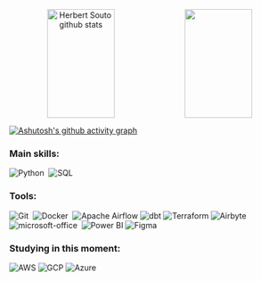 <div align="center" style="display: flex; justify-content: center;">  
  <img width="49%" height="195px" src="https://github-readme-stats.vercel.app/api?username=HerbertSouto&show_icons=true&count_private=true&hide_border=true&title_color=00bfbf&icon_color=00bfbf&text_color=c9d1d9&bg_color=0d1117" alt="Herbert Souto github stats" /> 
  <img width="49%" height="195px" src="https://github-readme-stats.vercel.app/api/top-langs/?username=HerbertSouto&layout=compact&hide_border=true&title_color=00bfbf&text_color=00bfbf&bg_color=0d1117" />
</div>

[![Ashutosh's github activity graph](https://github-readme-activity-graph.vercel.app/graph?username=HerbertSouto&bg_color=000000&color=15e5a6&line=07e9a5&point=0a855c&area=true&hide_border=true)](https://github.com/ashutosh00710/github-readme-activity-graph)

### Main skills:
![Python](https://img.shields.io/badge/-python-0D1117?style=for-the-badge&logo=python&logoColor=1572B6&labelColor=0D1117)&nbsp;
![SQL](https://img.shields.io/badge/-sql-0D1117?style=for-the-badge&logo=postgresql&labelColor=0D1117)&nbsp;

### Tools:
![Git](https://img.shields.io/badge/-Git-0D1117?style=for-the-badge&logo=git&labelColor=0D1117)&nbsp;
![Docker](https://img.shields.io/badge/-DOCKER-0D1117?style=for-the-badge&logo=docker&labelColor=0D1117)&nbsp;
![Apache Airflow](https://img.shields.io/badge/-APACHE%20AIRFLOW-0D1117?style=for-the-badge&logo=apache-airflow&labelColor=0D1117)
![dbt](https://img.shields.io/badge/-DBT-0D1117?style=for-the-badge&logo=dbt&labelColor=0D1117)
![Terraform](https://img.shields.io/badge/-TERRAFORM-0D1117?style=for-the-badge&logo=terraform&labelColor=0D1117)
![Airbyte](https://img.shields.io/badge/-AIRBYTE-0D1117?style=for-the-badge&logo=airbyte&labelColor=0D1117)
![microsoft-office](https://img.shields.io/badge/-microsoft_office-0D1117?style=for-the-badge&logo=microsoft-office&labelColor=0D1117)&nbsp;
![Power BI](https://img.shields.io/badge/-POWER%20BI-0D1117?style=for-the-badge&logo=power-bi&labelColor=0D1117)
![Figma](https://img.shields.io/badge/-figma-0D1117?style=for-the-badge&logo=figma&labelColor=0D1117)&nbsp;
  
### Studying in this moment:
![AWS](https://img.shields.io/badge/-AWS-0D1117?style=for-the-badge&logo=amazon-aws&labelColor=0D1117)
![GCP](https://img.shields.io/badge/-GCP-0D1117?style=for-the-badge&logo=google-cloud&labelColor=0D1117)
![Azure](https://img.shields.io/badge/-AZURE-0D1117?style=for-the-badge&logo=microsoft-azure&labelColor=0D1117)

